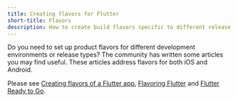 ```yaml
---
title: Creating flavors for Flutter
short-title: Flavors
description: How to create build flavors specific to different release types or development environments.
---
```


Do you need to set up product flavors for different development
environments or release types?
The community has written some articles you may find useful.
These articles address flavors for both iOS and Android.

Please see
[Creating flavors of a Flutter app](https://cogitas.net/creating-flavors-of-a-flutter-app/),
[Flavoring Flutter]({{site.medium}}/@salvatoregiordanoo/flavoring-flutter-392aaa875f36) and [Flutter Ready to Go]({{site.medium}}/flutter-community/flutter-ready-to-go-e59873f9d7de).

